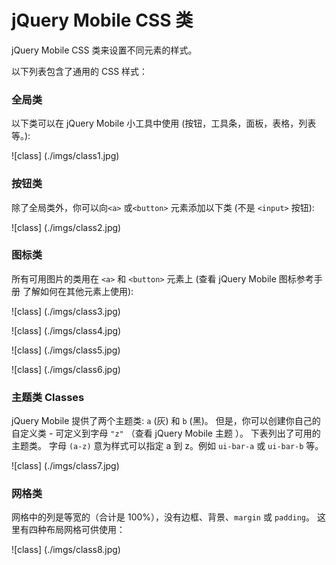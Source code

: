 # jQuery Mobile CSS 类

jQuery Mobile CSS 类来设置不同元素的样式。

以下列表包含了通用的 CSS 样式：

### 全局类

以下类可以在 jQuery Mobile 小工具中使用 (按钮，工具条，面板，表格，列表等。):

![class] (./imgs/class1.jpg)

### 按钮类

除了全局类外，你可以向`<a>` 或`<button>` 元素添加以下类 (不是 `<input>` 按钮):

![class] (./imgs/class2.jpg)

### 图标类

所有可用图片的类用在 `<a>` 和 `<button>` 元素上 (查看 jQuery Mobile 图标参考手册 了解如何在其他元素上使用):

![class] (./imgs/class3.jpg)

![class] (./imgs/class4.jpg)

![class] (./imgs/class5.jpg)

![class] (./imgs/class6.jpg)

### 主题类 Classes

jQuery Mobile 提供了两个主题类: `a` (灰) 和 `b` (黑)。 但是，你可以创建你自己的自定义类 - 可定义到字母 `"z"` （查看 jQuery Mobile 主题 ）。 下表列出了可用的主题类。 字母 `(a-z)` 意为样式可以指定 a 到 z。例如 `ui-bar-a` 或 `ui-bar-b` 等。

![class] (./imgs/class7.jpg)

### 网格类

网格中的列是等宽的（合计是 100%），没有边框、背景、`margin` 或 `padding`。 这里有四种布局网格可供使用：

![class] (./imgs/class8.jpg)

























